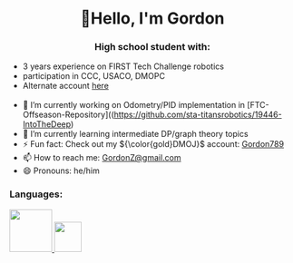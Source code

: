 <h1 align="center">👋Hello, I'm Gordon </h1>
<h3 align="center">High school student with:</h3>

- 3 years experience on FIRST Tech Challenge robotics
- participation in CCC, USACO, DMOPC
- Alternate account [here](https://github.com/gordonfdsa)
<br/><br/>
- 🔭 I’m currently working on Odometry/PID implementation in [FTC-Offseason-Repository]((https://github.com/sta-titansrobotics/19446-IntoTheDeep)
- 🌱 I’m currently learning intermediate DP/graph theory topics 
- ⚡ Fun fact: Check out my ${\color{gold}DMOJ}$ account: [Gordon789](https://dmoj.ca/user/Gordon789)
- 📫 How to reach me: GordonZ@gmail.com
- 😄 Pronouns: he/him

<h3 align="left">Languages:</h3>
<p align="left"> <a href="https://www.java.com" target="_blank" rel="noreferrer"> <img src="https://images.sftcdn.net/images/t_app-icon-m/p/4dd9406e-96d3-11e6-aa77-00163ec9f5fa/3927985343/java-development-kit-64-java-43-569305.png" width="75", height ="75"/> </a> <a href="https://cplusplus.com/" target="_blank" rel="noreferrer"> <img src="https://upload.wikimedia.org/wikipedia/commons/thumb/1/18/ISO_C%2B%2B_Logo.svg/800px-ISO_C%2B%2B_Logo.svg.png" width="48", height = "53"/> </a> </p> 

<!--
**ZhuG07/ZhuG07** is a ✨ _special_ ✨ repository because its `README.md` (this file) appears on your GitHub profile.


